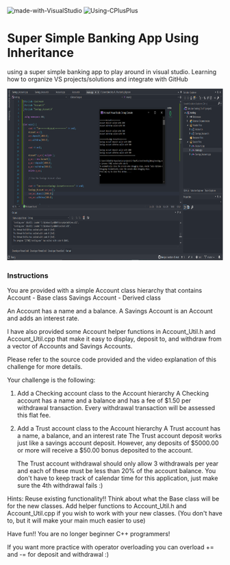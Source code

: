 ![made-with-VisualStudio](https://img.shields.io/badge/Made%20With-Visual%20Studio-ba88f3)  ![Using-CPlusPlus](https://img.shields.io/badge/Using-C%2B%2B-ff69b4)

# Super Simple Banking App Using Inheritance
using a super simple banking app to play around in visual studio. Learning how to organize VS projects/solutions and integrate with GitHub

<img src="./assets/screenshot.png"
     alt="Img"
     style="margin-right: 10px; height: 400px;" />

### Instructions
You are provided with a simple Account class hierarchy that contains
Account - Base class
Savings Account - Derived class

An Account has a name and a balance.
A Savings Account is an Account and adds an interest rate.

I have also provided some Account helper functions in Account_Util.h and Account_Util.cpp
that make it easy to display, deposit to, and withdraw from a vector of Accounts and Savings Accounts.

Please refer to the source code provided and the video explanation of this challenge for more details.

Your challenge is the following:

1. Add a Checking account class to the Account hierarchy
    A Checking account has a name and a balance and has a fee of $1.50 per withdrawal transaction.
    Every withdrawal transaction will be assessed this flat fee.

2. Add a Trust account class to the Account hierarchy
    A Trust account has a name, a balance, and an interest rate
    The Trust account deposit works just like a savings account deposit.
    However, any deposits of $5000.00 or more will receive a $50.00 bonus deposited to the account.
    
    The Trust account withdrawal should only allow 3 withdrawals per year and each of these must be less than 20% of the account balance.
    You don't have to keep track of calendar time for this application, just make sure the 4th withdrawal fails :)
    
Hints: 
    Reuse existing functionality!!
    Think about what the Base class will be for the new classes.
    Add helper functions to Account_Util.h and Account_Util.cpp if you wish to work with your new classes.
    (You don't have to, but it will make your main much easier to use)
    
Have fun!!  You are no longer beginner C++ programmers!

If you want more practice with operator overloading you can overload += and -= for deposit and withdrawal :)